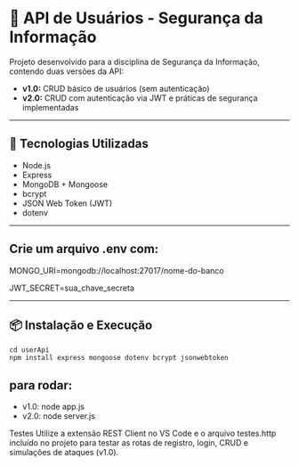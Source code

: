 # 🔐 API de Usuários - Segurança da Informação

Projeto desenvolvido para a disciplina de Segurança da Informação, contendo duas versões da API:

- **v1.0:** CRUD básico de usuários (sem autenticação)
- **v2.0:** CRUD com autenticação via JWT e práticas de segurança implementadas

---

## 📁 Tecnologias Utilizadas

- Node.js
- Express
- MongoDB + Mongoose
- bcrypt
- JSON Web Token (JWT)
- dotenv

---

## Crie um arquivo .env com:

MONGO_URI=mongodb://localhost:27017/nome-do-banco

JWT_SECRET=sua_chave_secreta

---

## 📦 Instalação e Execução

```
cd userApi
npm install express mongoose dotenv bcrypt jsonwebtoken
```

## para rodar:
- v1.0: node app.js
- v2.0: node server.js

Testes
Utilize a extensão REST Client no VS Code e o arquivo testes.http incluído no projeto para testar as rotas de registro, login, CRUD e simulações de ataques (v1.0).

